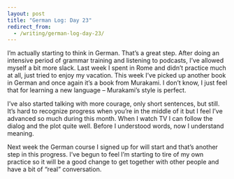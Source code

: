 ```yaml
---
layout: post
title: "German Log: Day 23"
redirect_from:
  - /writing/german-log-day-23/
---
```


I’m actually starting to think in German. That’s a great step. After doing an intensive period of grammar training and listening to podcasts, I’ve allowed myself a bit more slack. Last week I spent in Rome and didn’t practice much at all, just tried to enjoy my vacation. This week I’ve picked up another book in German and once again it’s a book from Murakami. I don’t know, I just feel that for learning a new language – Murakami’s style is perfect.

I’ve also started talking with more courage, only short sentences, but still. It’s hard to recognize progress when you’re in the middle of it but I feel I’ve advanced so much during this month. When I watch TV I can follow the dialog and the plot quite well. Before I understood words, now I understand meaning.

Next week the German course I signed up for will start and that’s another step in this progress. I’ve begun to feel I’m starting to tire of my own practice so it will be a good change to get together with other people and have a bit of “real” conversation.
